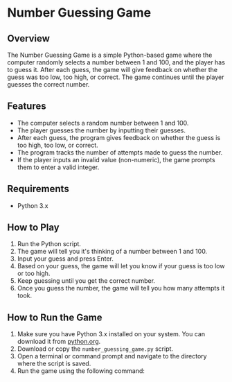 # Number Guessing Game

## Overview
The Number Guessing Game is a simple Python-based game where the computer randomly selects a number between 1 and 100, and the player has to guess it. After each guess, the game will give feedback on whether the guess was too low, too high, or correct. The game continues until the player guesses the correct number.

## Features
- The computer selects a random number between 1 and 100.
- The player guesses the number by inputting their guesses.
- After each guess, the program gives feedback on whether the guess is too high, too low, or correct.
- The program tracks the number of attempts made to guess the number.
- If the player inputs an invalid value (non-numeric), the game prompts them to enter a valid integer.

## Requirements
- Python 3.x

## How to Play
1. Run the Python script.
2. The game will tell you it's thinking of a number between 1 and 100.
3. Input your guess and press Enter.
4. Based on your guess, the game will let you know if your guess is too low or too high.
5. Keep guessing until you get the correct number.
6. Once you guess the number, the game will tell you how many attempts it took.

## How to Run the Game
1. Make sure you have Python 3.x installed on your system. You can download it from [python.org](https://www.python.org/downloads/).
2. Download or copy the `number_guessing_game.py` script.
3. Open a terminal or command prompt and navigate to the directory where the script is saved.
4. Run the game using the following command:

   
